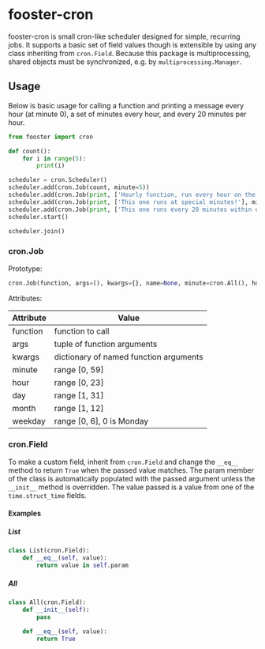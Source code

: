 fooster-cron
============

fooster-cron is small cron-like scheduler designed for simple, recurring jobs. It supports a basic set of field values though is extensible by using any class inheriting from `cron.Field`. Because this package is multiprocessing, shared objects must be synchronized, e.g. by `multiprocessing.Manager`.


Usage
-----

Below is basic usage for calling a function and printing a message every hour (at minute 0), a set of minutes every hour, and every 20 minutes per hour.

```python
from fooster import cron

def count():
    for i in range(5):
        print(i)

scheduler = cron.Scheduler()
scheduler.add(cron.Job(count, minute=5))
scheduler.add(cron.Job(print, ['Hourly function, run every hour on the hour!'], name='hourly', minute=0))
scheduler.add(cron.Job(print, ['This one runs at special minutes!'], minute=[1, 2, 3, 5, 8, 13, 21, 34, 55]))
scheduler.add(cron.Job(print, ['This one runs every 20 minutes within each hour!'], minute=cron.Every(20)))
scheduler.start()

scheduler.join()
```


### cron.Job

Prototype:
```python
cron.Job(function, args=(), kwargs={}, name=None, minute=cron.All(), hour=cron.All(), day=cron.All(), month=cron.All(), weekday=cron.All())
```

Attributes:

| Attribute | Value                                  |
| --------- | -------------------------------------- |
| function  | function to call                       |
| args      | tuple of function arguments            |
| kwargs    | dictionary of named function arguments |
| minute    | range [0, 59]                          |
| hour      | range [0, 23]                          |
| day       | range [1, 31]                          |
| month     | range [1, 12]                          |
| weekday   | range [0, 6], 0 is Monday              |


### cron.Field

To make a custom field, inherit from `cron.Field` and change the `__eq__` method to return `True` when the passed value matches. The param member of the class is automatically populated with the passed argument unless the `__init__` method is overridden. The value passed is a value from one of the `time.struct_time` fields.


#### Examples

##### List

```python
class List(cron.Field):
    def __eq__(self, value):
        return value in self.param
```


##### All

```python
class All(cron.Field):
    def __init__(self):
        pass

    def __eq__(self, value):
        return True
```
